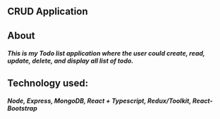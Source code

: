 ## CRUD Application

## About
  ##### This is my Todo list application where the user could create, read, update, delete, and display all list of todo.

## Technology used:

##### Node, Express, MongoDB, React + Typescript, Redux/Toolkit, React-Bootstrap
